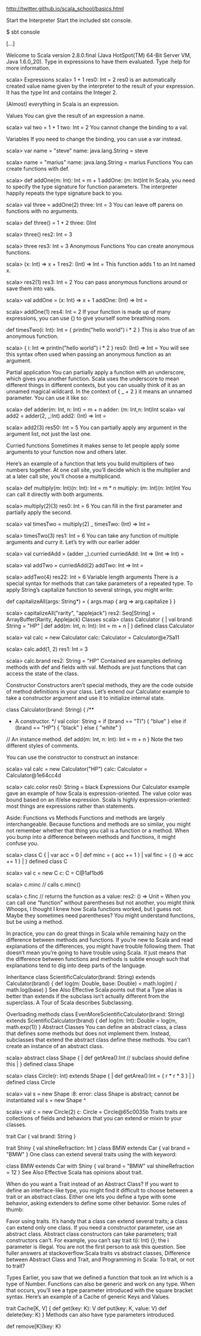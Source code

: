 http://twitter.github.io/scala_school/basics.html



Start the Interpreter
Start the included sbt console.

$ sbt console

[...]

Welcome to Scala version 2.8.0.final (Java HotSpot(TM) 64-Bit Server VM, Java 1.6.0_20).
Type in expressions to have them evaluated.
Type :help for more information.

scala>
Expressions
scala> 1 + 1
res0: Int = 2
res0 is an automatically created value name given by the interpreter to the result of your expression. It has the type Int and contains the Integer 2.

(Almost) everything in Scala is an expression.

Values
You can give the result of an expression a name.

scala> val two = 1 + 1
two: Int = 2
You cannot change the binding to a val.

Variables
If you need to change the binding, you can use a var instead.

scala> var name = "steve"
name: java.lang.String = steve

scala> name = "marius"
name: java.lang.String = marius
Functions
You can create functions with def.

scala> def addOne(m: Int): Int = m + 1
addOne: (m: Int)Int
In Scala, you need to specify the type signature for function parameters. The interpreter happily repeats the type signature back to you.

scala> val three = addOne(2)
three: Int = 3
You can leave off parens on functions with no arguments.

scala> def three() = 1 + 2
three: ()Int

scala> three()
res2: Int = 3

scala> three
res3: Int = 3
Anonymous Functions
You can create anonymous functions.

scala> (x: Int) => x + 1
res2: (Int) => Int = <function1>
This function adds 1 to an Int named x.

scala> res2(1)
res3: Int = 2
You can pass anonymous functions around or save them into vals.

scala> val addOne = (x: Int) => x + 1
addOne: (Int) => Int = <function1>

scala> addOne(1)
res4: Int = 2
If your function is made up of many expressions, you can use {} to give yourself some breathing room.

def timesTwo(i: Int): Int = {
  println("hello world")
  i * 2
}
This is also true of an anonymous function.

scala> { i: Int =>
  println("hello world")
  i * 2
}
res0: (Int) => Int = <function1>
You will see this syntax often used when passing an anonymous function as an argument.

Partial application
You can partially apply a function with an underscore, which gives you another function. Scala uses the underscore to mean different things in different contexts, but you can usually think of it as an unnamed magical wildcard. In the context of { _ + 2 } it means an unnamed parameter. You can use it like so:

scala> def adder(m: Int, n: Int) = m + n
adder: (m: Int,n: Int)Int
scala> val add2 = adder(2, _:Int)
add2: (Int) => Int = <function1>

scala> add2(3)
res50: Int = 5
You can partially apply any argument in the argument list, not just the last one.

Curried functions
Sometimes it makes sense to let people apply some arguments to your function now and others later.

Here’s an example of a function that lets you build multipliers of two numbers together. At one call site, you’ll decide which is the multiplier and at a later call site, you’ll choose a multiplicand.

scala> def multiply(m: Int)(n: Int): Int = m * n
multiply: (m: Int)(n: Int)Int
You can call it directly with both arguments.

scala> multiply(2)(3)
res0: Int = 6
You can fill in the first parameter and partially apply the second.

scala> val timesTwo = multiply(2) _
timesTwo: (Int) => Int = <function1>

scala> timesTwo(3)
res1: Int = 6
You can take any function of multiple arguments and curry it. Let’s try with our earlier adder

scala> val curriedAdd = (adder _).curried
curriedAdd: Int => (Int => Int) = <function1>

scala> val addTwo = curriedAdd(2)
addTwo: Int => Int = <function1>

scala> addTwo(4)
res22: Int = 6
Variable length arguments
There is a special syntax for methods that can take parameters of a repeated type. To apply String’s capitalize function to several strings, you might write:

def capitalizeAll(args: String*) = {
  args.map { arg =>
    arg.capitalize
  }
}

scala> capitalizeAll("rarity", "applejack")
res2: Seq[String] = ArrayBuffer(Rarity, Applejack)
Classes
scala> class Calculator {
     |   val brand: String = "HP"
     |   def add(m: Int, n: Int): Int = m + n
     | }
defined class Calculator

scala> val calc = new Calculator
calc: Calculator = Calculator@e75a11

scala> calc.add(1, 2)
res1: Int = 3

scala> calc.brand
res2: String = "HP"
Contained are examples defining methods with def and fields with val. Methods are just functions that can access the state of the class.

Constructor
Constructors aren’t special methods, they are the code outside of method definitions in your class. Let’s extend our Calculator example to take a constructor argument and use it to initialize internal state.

class Calculator(brand: String) {
  /**
   * A constructor.
   */
  val color: String = if (brand == "TI") {
    "blue"
  } else if (brand == "HP") {
    "black"
  } else {
    "white"
  }

  // An instance method.
  def add(m: Int, n: Int): Int = m + n
}
Note the two different styles of comments.

You can use the constructor to construct an instance:

scala> val calc = new Calculator("HP")
calc: Calculator = Calculator@1e64cc4d

scala> calc.color
res0: String = black
Expressions
Our Calculator example gave an example of how Scala is expression-oriented. The value color was bound based on an if/else expression. Scala is highly expression-oriented: most things are expressions rather than statements.

Aside: Functions vs Methods
Functions and methods are largely interchangeable. Because functions and methods are so similar, you might not remember whether that thing you call is a function or a method. When you bump into a difference between methods and functions, it might confuse you.

scala> class C {
     |   var acc = 0
     |   def minc = { acc += 1 }
     |   val finc = { () => acc += 1 }
     | }
defined class C

scala> val c = new C
c: C = C@1af1bd6

scala> c.minc // calls c.minc()

scala> c.finc // returns the function as a value:
res2: () => Unit = <function0>
When you can call one “function” without parentheses but not another, you might think Whoops, I thought I knew how Scala functions worked, but I guess not. Maybe they sometimes need parentheses? You might understand functions, but be using a method.

In practice, you can do great things in Scala while remaining hazy on the difference between methods and functions. If you’re new to Scala and read explanations of the differences, you might have trouble following them. That doesn’t mean you’re going to have trouble using Scala. It just means that the difference between functions and methods is subtle enough such that explanations tend to dig into deep parts of the language.

Inheritance
class ScientificCalculator(brand: String) extends Calculator(brand) {
  def log(m: Double, base: Double) = math.log(m) / math.log(base)
}
See Also Effective Scala points out that a Type alias is better than extends if the subclass isn’t actually different from the superclass. A Tour of Scala describes Subclassing.

Overloading methods
class EvenMoreScientificCalculator(brand: String) extends ScientificCalculator(brand) {
  def log(m: Int): Double = log(m, math.exp(1))
}
Abstract Classes
You can define an abstract class, a class that defines some methods but does not implement them. Instead, subclasses that extend the abstract class define these methods. You can’t create an instance of an abstract class.

scala> abstract class Shape {
     |   def getArea():Int    // subclass should define this
     | }
defined class Shape

scala> class Circle(r: Int) extends Shape {
     |   def getArea():Int = { r * r * 3 }
     | }
defined class Circle

scala> val s = new Shape
<console>:8: error: class Shape is abstract; cannot be instantiated
       val s = new Shape
               ^

scala> val c = new Circle(2)
c: Circle = Circle@65c0035b
Traits
traits are collections of fields and behaviors that you can extend or mixin to your classes.

trait Car {
  val brand: String
}

trait Shiny {
  val shineRefraction: Int
}
class BMW extends Car {
  val brand = "BMW"
}
One class can extend several traits using the with keyword:

class BMW extends Car with Shiny {
  val brand = "BMW"
  val shineRefraction = 12
}
See Also Effective Scala has opinions about trait.

When do you want a Trait instead of an Abstract Class? If you want to define an interface-like type, you might find it difficult to choose between a trait or an abstract class. Either one lets you define a type with some behavior, asking extenders to define some other behavior. Some rules of thumb:

Favor using traits. It’s handy that a class can extend several traits; a class can extend only one class.
If you need a constructor parameter, use an abstract class. Abstract class constructors can take parameters; trait constructors can’t. For example, you can’t say trait t(i: Int) {}; the i parameter is illegal.
You are not the first person to ask this question. See fuller answers at stackoverflow:Scala traits vs abstract classes, Difference between Abstract Class and Trait, and Programming in Scala: To trait, or not to trait?

Types
Earlier, you saw that we defined a function that took an Int which is a type of Number. Functions can also be generic and work on any type. When that occurs, you’ll see a type parameter introduced with the square bracket syntax. Here’s an example of a Cache of generic Keys and Values.

trait Cache[K, V] {
  def get(key: K): V
  def put(key: K, value: V)
  def delete(key: K)
}
Methods can also have type parameters introduced.

def remove[K](key: K)
